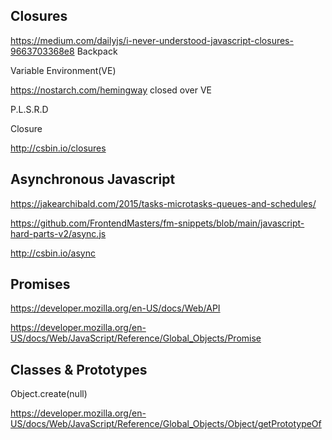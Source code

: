 










## Closures
https://medium.com/dailyjs/i-never-understood-javascript-closures-9663703368e8
Backpack

Variable Environment(VE)

https://nostarch.com/hemingway
closed over VE

P.L.S.R.D

Closure

http://csbin.io/closures

## Asynchronous Javascript

https://jakearchibald.com/2015/tasks-microtasks-queues-and-schedules/


https://github.com/FrontendMasters/fm-snippets/blob/main/javascript-hard-parts-v2/async.js

http://csbin.io/async


## Promises

https://developer.mozilla.org/en-US/docs/Web/API

https://developer.mozilla.org/en-US/docs/Web/JavaScript/Reference/Global_Objects/Promise

## Classes & Prototypes


Object.create(null)

https://developer.mozilla.org/en-US/docs/Web/JavaScript/Reference/Global_Objects/Object/getPrototypeOf


